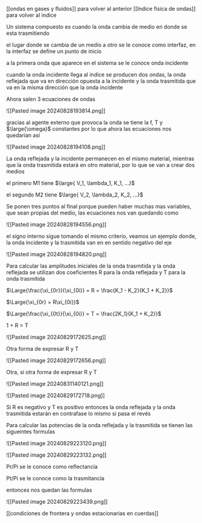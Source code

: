 [[ondas en gases y fluidos]] para volver al anterior
[[Indice física de ondas]] para volver al indice

Un sistema compuesto es cuando la onda cambia de medio en donde se esta 
trasmitiendo

el lugar donde se cambia de un medio a otro se le conoce como interfaz, en la 
interfaz se define un punto de inicio 

a la primera onda que aparece en el sistema se le conoce onda incidente

cuando la onda incidente llega al indice se producen dos ondas, la onda reflejada
que va en dirección opuesta a la incidente y la onda trasmitida que va en la misma 
dirección que la onda incidente 

Ahora salen 3 ecuaciones de ondas 

![[Pasted image 20240828193814.png]]

gracias al agente externo que provoca la onda se tiene la f, T y $\large{\omega}$ constantes por lo 
que ahora las ecuaciones nos quedarían así

![[Pasted image 20240828194108.png]]

La onda reflejada y la incidente permanecen en el mismo material, mientras que
la onda trasmitida estará en otro material, por lo que se van a crear dos medios

el primero M1 tiene $\large{ V_1, \lambda_1, K_1, ...}$ 

el segundo M2 tiene $\large{ V_2, \lambda_2, K_2, ...}$  

Se ponen tres puntos al final porque pueden haber muchas mas variables, que sean 
propias del medio, las ecuaciones nos van quedando como 

![[Pasted image 20240828194556.png]]

el signo interno sigue tomando el mismo criterio, veamos un ejemplo donde, la onda 
incidente y la trasmitida van en en sentido negativo del eje 

![[Pasted image 20240828194820.png]]

Para calcular las amplitudes iniciales de la onda trasmitida y la onda reflejada
se utilizan dos coeficientes R para la onda reflejada y T para la onda trasmitida

$\Large{\frac{\xi_{0r}}{\xi_{0i}} = R = \frac{K_1 - K_2}{K_1 + K_2}}$  

$\Large{\xi_{0r} = R\xi_{0i}}$ 

$\Large{\frac{\xi_{0t}}{\xi_{0i}} = T = \frac{2K_1}{K_1 + K_2}}$ 

1 + R = T

![[Pasted image 20240829172625.png]]

Otra forma de expresar R y T 

![[Pasted image 20240829172656.png]]

Otra, si otra forma de expresar R y T 

![[Pasted image 20240831140121.png]]

![[Pasted image 20240829172718.png]]


Si R es negativo y T es positivo entonces la onda reflejada y la onda trasmitida 
estarán en contrafase lo mismo si pasa el revés

Para calcular las potencias de la onda reflejada y la trasmitida se tienen las sigueintes
formulas

![[Pasted image 20240829223120.png]]

![[Pasted image 20240829223132.png]]

Pr/Pi se le conoce como reflectancía 

Pt/Pi se le conoce como la trasmitancía

entonces nos quedan las formulas 

![[Pasted image 20240829223439.png]]


[[condiciones de frontera y ondas estacionarias en cuerdas]]